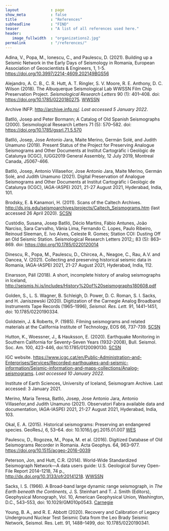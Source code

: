 ```yaml
---
layout              : page
show_meta           : false
title               : "References"
subheadline         : "FIND"
teaser              : "A list of all references used here."
header:
   image_fullwidth  : "organizations2.jpg"
permalink           : "/references/"
---
```


Adina, V., Popa, M., Ionescu, C., and Paulescu, D. (2021). Building up a Seismic Network in the Early Days of Seismology in Romania, European Association of Geoscientists &amp; Engineers, 1, 1-5. https://doi.org/10.3997/2214-4609.202149BGS56

Alejandro, A. C. B., C. R. Hutt, A. T. Ringler, S. V. Moore, R. E. Anthony, D. C. Wilson (2018). The Albuquerque Seismological Lab WWSSN Film Chip Preservation Project. *Seismological Research Letters* 90 (1): 401–408. doi: https://doi.org/10.1785/0220180275. [WWSSN](../organizations/wwssn)

Archive INFP. http://archive.infp.ro/. *Last accessed 5 January 2022*.

Batlló, Josep and Peter Bormann; A Catalog of Old Spanish Seismographs (2000). Seismological Research Letters 71 (5): 570–582. doi: https://doi.org/10.1785/gssrl.71.5.570

Batlló, Josep, Jose Antonio Jara, Maite Merino, Germán Solé, and Judith Unamuno (2019). Present Status of the Project for Preserving Analogue Seismograms and Other Documents at Institut Cartogràfic i Geològic de Catalunya (ICGC), IUGG2019 General Assembly, 12 July 2019, Montreal Canada, JS067-466.

Batlló, Josep, Antonio Villaseñor, Jose Antonio Jara, Maite Merino, Germán Solé, and Judith Unamuno (2021). Digital Preservation of Analogue Seismograms and Other Documents at
Institut Cartogràfic i Geològic de Catalunya (ICGC), IAGA-IASPEI 2021, 21-27 August 2021, Hyderabad, India, 101.

Brodsky, E. & Kanamori, H. (2011). Scans of the Caltech Archives. http://ds.iris.edu/seismoarchives/projects/Caltech_Seismograms.htm (last accessed 26 April 2020). [SCSN](../organizations/scsn)

Custódio, Susana, Josep Batlló, Décio Martins, Fábio Antunes, João Narciso, Sara Carvalho, Vânia Lima, Fernando C. Lopes, Paulo Ribeiro, Reinoud Sleeman, E. Ivo Alves, Celeste R. Gomes; Station COI: Dusting Off an Old Seismic Station. Seismological Research Letters 2012;; 83 (5): 863–869. doi: https://doi.org/10.1785/0220120014

Dinescu, R., Popa, M., Paulescu, D., Chircea, A., Neagoe, C., Rau, A.V. and Oancea, V. (2021). Collecting and preserving historical seismic data in Romania, IAGA-IASPEI 2021, 21-27 August 2021, Hyderabad, India, 112.

Einarsson, Páll (2018). A short, incomplete history of analog seismographs in Iceland, http://seismis.hi.is/includes/History%20of%20seismographs180608.pdf

Golden, S., L. S. Wagner, B. Schleigh, D. Power, D. C. Roman, S. I. Sacks, and H. Janiszewski (2020). Digitization of the Carnegie Analog Broadband Instruments Tape Records (1965–1996), *Seismol. Res. Lett.* 91, 1441–1451, doi: 10.1785/0220190334.

Goldstein, J. & Roberts, P. (1985). Filming seismograms and related materials at the California Institute of Technology, EOS 66, 737-739.  [SCSN](../organizations/scsn)

Hutton, K., Woessner, J., & Hauksson, E. (2020). Earthquake Monitoring in Southern California
for Seventy-Seven Years (1932-2008), Bull. Seismol. Soc. Am. 100, 423-446, doi:10.1785/0120090130. [SCSN](../organizations/scsn)

IGC website. https://www.icgc.cat/en/Public-Administration-and-Enterprises/Services/Recorded-earthquakes-and-seismic-information/Seismic-information-and-maps-collections/Analog-seismograms. *Last accessed 10 January 2022.*

Institute of Earth Sciences, University of Iceland, Seismogram Archive. Last accessed: 3 January 2021.

Merino, Maria Teresa, Batlló, Josep, Jose Antonio Jara, Antonio Villaseñor,and Judith Unamuno (2021). Observatori Fabra available data and documentation, IAGA-IASPEI 2021, 21-27 August 2021, Hyderabad, India, 103.

Okal, E. A. (2015). Historical seismograms: Preserving an endangered species. GeoResJ, 6, 53–64. doi: 10.1016/j.grj.2015.01.007 [WES](../organizations/weston)

Paulescu, D., Rogozea, M., Popa, M. et al. (2016). Digitized Database of Old Seismograms Recorder in Romania. Acta Geophys. 64, 963–977. https://doi.org/10.1515/acgeo-2016-0039

Peterson, Jon, and Hutt, C.R. (2014). World-Wide Standardized Seismograph Network—A data users guide: U.S. Geological Survey Open-File Report 2014–1218, 74 p.,  
http://dx.doi.org/10.3133/ofr20141218. [WWSSN](../organizations/wwssn)

Sacks, I. S. (1966). A Broad-band large dynamic range seismograph, in *The Earth beneath the Continents,* J. S. Steinhart and T. J. Smith (Editors), Geophysical Monograph, Vol. 10, American Geophysical Union, Washington, D.C., 543–553, doi: 10.1029/GM010p0543. [Carnegie](../organizations/carnegie)

Young, B. A., and R. E. Abbott (2020). Recovery and Calibration of Legacy Underground Nuclear Test Seismic Data from the Leo Brady Seismic Network, Seismol. Res. Lett. 91, 1488–1499, doi: 10.1785/0220190341.
